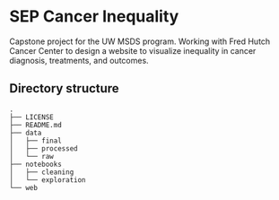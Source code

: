 # SEP Cancer Inequality

Capstone project for the UW MSDS program. Working with Fred Hutch Cancer Center to design a website to visualize inequality in cancer diagnosis, treatments, and outcomes.

## Directory structure

```
.
├── LICENSE
├── README.md
├── data
│   ├── final
│   ├── processed
│   └── raw
├── notebooks
│   ├── cleaning
│   └── exploration
└── web
```